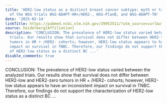 ```yaml
---
title: 'HER2-low status as a distinct breast cancer subtype: myth or truth? Analysis
  of the WSG trials WSG-ADAPT-HR+/HER2-, WSG-PlanB, and WSG-ADAPT-TN'
date: '2025-02-14'
linkTitle: https://pubmed.ncbi.nlm.nih.gov/39953511/?utm_source=curl&utm_medium=rss&utm_campaign=pubmed-2&utm_content=1FakS-2QOkCT8HsMOQP1bCRQ4YzyumYOmxmF0moLsQ3dFB1E9V&fc=20220326224207&ff=20250215170745&v=2.18.0.post9+e462414
source: heidelberg[Affiliation]
description: 'CONCLUSION: The prevalence of HER2-low status varied between the analyzed
  trials. Our results show that survival does not differ between HER2-low and HER2-zero
  tumors in HR + /HER2- cohorts; however, HER2-low status appears to have an inconsistent
  impact on survival in TNBC. Therefore, our findings do not support the characterization
  of HER2-low status as a distinct BC ...'
disable_comments: true
---
```

CONCLUSION: The prevalence of HER2-low status varied between the analyzed trials. Our results show that survival does not differ between HER2-low and HER2-zero tumors in HR + /HER2- cohorts; however, HER2-low status appears to have an inconsistent impact on survival in TNBC. Therefore, our findings do not support the characterization of HER2-low status as a distinct BC ...